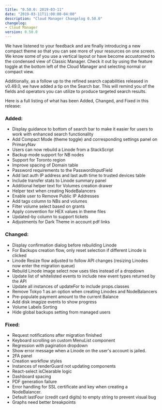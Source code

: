 ```yaml
---
title: "0.50.0: 2019-03-11"
date: "2019-03-11T11:00:00-04:00"
description: "Cloud Manager Changelog 0.50.0"
changelog:
- Cloud Manager
version: 0.50.0
---
```


We have listened to your feedback and are finally introducing a new compact theme so that you can see more of your resources on one screen. We know some of you use a vertical layout or have become accustomed to the condensed view of Classic Manager. Check it out by using the feature toggle at the bottom left of the Cloud Manager and selecting normal or compact view. 

Additionally, as a follow up to the refined search capabilities released in v0.49.0, we have added a tip on the Search bar. This will remind you of the fields and operators you can utilize to produce targeted search results. 

Here is a full listing of what has been Added, Changed, and Fixed in this release:

### Added:
- Display guidance to bottom of search bar to make it easier for users to work with enhanced search functionality
- Add Compact Mode (theme toggle) and corresponding settings panel on PrimaryNav
- Users can now rebuild a Linode from a StackScript
- Backup mode support for NB nodes
- Support for Toronto region  
- Improve spacing of Domain table
- Password requirements to the PasswordInputField  
- Add last auth IP address and last auth time to trusted devices table  
- Include transfer stats to Linode summary panel  
- Additional helper text for Volumes creation drawer  
- Helper text when creating NodeBalancers  
- Enable user to Remove Public IP Addresses  
- Add tags column to NBs and volumes  
- Filter volume select based on grants  
- Apply convention for HEX values in theme files  
- Updated-by column to support tickets  
- Adjustments for Dark Theme in account pdf links  

### Changed:
- Display confirmation dialog before rebuilding Linode
- For Backups creation flow, only reset selection if different Linode is clicked  
- Linode Resize flow adjusted to follow API changes (resizing Linodes now enter the migration queue) 
- Rebuild Linode image select now uses tiles instead of a dropdown  
- Update list of whitelisted events to include new event types returned by the API  
- Update all instances of updateFor to include props.classes
- Remove Tokyo 1 as an option when creating Linodes and NodeBalancers 
- Pre-populate payment amount to the current Balance 
- Add disk imagize events to show progress  
- Volume Labels Sorting
- Hide global backups setting from managed users  

### Fixed:
- Request notifications after migration finished  
- Keyboard scrolling on custom MenuList component  
- Regression with pagination dropdown
- Show error message when a Linode on the user's account is jailed.
- 2FA panel
- Creation workflow styles
- Instances of renderGuard not updating components
- React-select isClearable logic  
- Dashboard spacing
- PDF generation failure 
- Error handling for SSL certificate and key when creating a NodeBalancer.
- Default lastFour (credit card digits) to empty string to prevent visual bug  
- Graphs need better breakpoints
